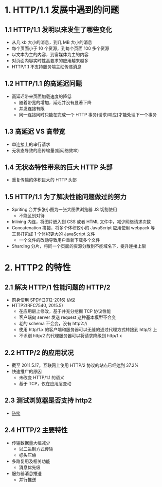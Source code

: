 # 1. HTTP/1.1 发展中遇到的问题
## 1.1 HTTP/1.1 发明以来发生了哪些变化
+ 从几 kb 大小的消息，到几 MB 大小的消息
+ 每个页面小于 10 个资源，到每个页面 100 多个资源
+ 以文本为主的内容，到富媒体为主的内容
+ 对页面内容实时性高要求的应用越来越多
+ HTTP/1.1 不支持服务端主动传递消息

## 1.2 HTTP/1.1 的高延迟问题
+ 高延迟带来页面加载速度的降低
  + 随着带宽的增加，延迟并没有显著下降
  + 并发连接有限
  + 同一连接同时只能在完成一个 HTTP 事务(请求/响应)才能处理下一个事务

## 1.3 高延迟 VS 高带宽
+ 单连接上的串行请求
+ 无状态导致的高传输量(低网络效率)

## 1.4 无状态特性带来的巨大 HTTP 头部
+ 重复传输的体积巨大的 HTTP 头部

## 1.5 HTTP/1.1 为了解决性能问题做过的努力
+ Spriting 合并多张小图为一张大图供浏览器 JS 切割使用
  + 不能区别对待
+ Inlining 内连，将图片嵌入到 CSS 或者 HTML 文件中，减少网络请求次数
+ Concatenation 拼接，将多个体积较小的 JavaScript 应用使用 webpack 等工具打包成 1 个体积更大的 JavaScript 文件
  + 一个文件的改动导致用户重新下载多个文件
+ Sharding 分片，将同一个页面的资源分散到不能域名下，提升连接上限

# 2. HTTP2 的特性
## 2.1 解决 HTTP/1 性能问题的 HTTP/2
+ 前身使用 SPDY(2012-2016) 协议
+ HTTP2(RFC7540, 2015.5)
  + 在应用层上修改，基于并充分挖掘 TCP 协议性能
  + 客户端向 server 发送 request 这种基本模型不会变
  + 老的 schema 不会变，没有 http2://
  + 使用 http/1.x 的客户端和服务器可以无缝的通过代理方式转接到 http/2 上
  + 不识别 http/2 的代理服务器可以将请求降级到 http/1.x

## 2.2 HTTP/2 的应用状况
+ 截至 2011.5.17，互联网上使用 HTTP/2 协议的站点已经达到 37.2%
+ 快速推广的原因
  + 未改变 HTTP/1.1 的语义
  + 基于 TCP，仅在应用层变动


## 2.3 测试浏览器是否支持 http2
+ [链接](https://http2.akamai.com/demo)

## 2.4 HTTP/2 主要特性
+ 传输数据量大幅减少
  + 以二进制方式传输
  + 标头压缩
+ 多路复用及相关功能
  + 消息优先级
+ 服务器消息推送
  + 并行推送
